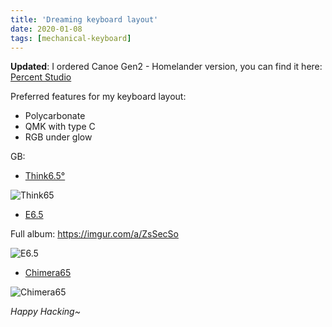 ```yaml
---
title: 'Dreaming keyboard layout'
date: 2020-01-08
tags: [mechanical-keyboard]
---
```


**Updated**: I ordered Canoe Gen2 - Homelander version, you can find it here: [Percent Studio](https://percent.studio/products/canoe-gen2)

Preferred features for my keyboard layout:

-   Polycarbonate
-   QMK with type C
-   RGB under glow

GB:

-   [Think6.5°](https://geekhack.org/index.php?topic=100166.0)

![Think65]

-   [E6.5](https://geekhack.org/index.php?topic=99655.0)

Full album: https://imgur.com/a/ZsSecSo

![E6.5]

-   [Chimera65](https://geekhack.org/index.php?topic=103528.0)

![Chimera65]

[think65]: https://i.imgur.com/bH5JgUfr.jpg
[e6.5]: https://i.imgur.com/ALzNll3r.jpg
[chimera65]: https://instagram.fhan3-2.fna.fbcdn.net/v/t51.2885-15/e35/s1080x1080/71029383_2782329891797791_4853721067203993920_n.jpg?_nc_ht=instagram.fhan3-2.fna.fbcdn.net&_nc_cat=107&_nc_ohc=qHFU-baaur4AX-qZMMl&oh=923405abd8c62fb9a1add06e5efa39e9&oe=5EAA3363

_Happy Hacking~_
